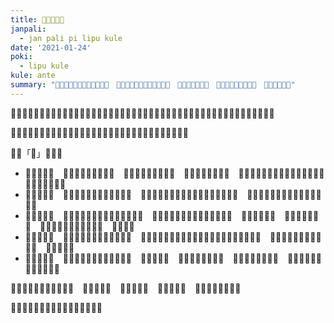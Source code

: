 ```yaml
---
title: ​󱥧​󱥣​󱤪​󱤧​󱥙
janpali:
  - jan pali pi lipu kule
date: '2021-01-24'
poki:
  - lipu kule
kule: ante
summary: "​󱤪​󱦖​󱤞​󱤧​󱥧​󱥷​󱥍​󱦗​󱤑​󱤼​󱦘​󱦜　​󱤪​󱦖​󱤞​󱤧​󱥧​󱥉​󱥍​󱦗​󱤑​󱤼​󱦘​󱦜　​󱤑​󱤼​󱤧​󱤬​󱤿​󱤼​󱦜　​󱥨​󱤑​󱥉​󱤄​󱤧​󱥷​󱤉​󱥁​󱦝　​󱤪​󱥁​󱥄​󱤿​󱥔​󱦜"
---
```


​󱤪​󱦖​󱤞​󱤧​󱥧​󱥷​󱥍​󱦗​󱤑​󱤼​󱦘​󱦜​󱤪​󱦖​󱤞​󱤧​󱥧​󱥉​󱥍​󱦗​󱤑​󱤼​󱦘​󱦜​󱤑​󱤼​󱤧​󱤬​󱤿​󱤼​󱦜​󱥨​󱤑​󱥉​󱤄​󱤧​󱥷​󱤉​󱥁​󱦝​󱤪​󱥁​󱥄​󱤿​󱥔​󱦜

​󱤴​󱤘​󱤉​󱥠​󱤼​󱤉​󱤿​󱥔​󱦜​󱥨​󱤴​󱥠​󱤉​󱥁​󱤙​󱥬​󱤨​󱦜​󱥄​󱤖​󱥡​󱤉​󱤿​󱥔​󱥍​󱦗​󱤪​󱦖​󱤞​󱦘​󱦜

​󱤴​󱤡「​󱥔」​󱤧​󱥙​󱦜

- ​󱤴​󱥷​󱤉​󱥁​󱦝　**​󱤪​󱥁​󱤧​󱥔​󱥩​󱤑​󱤼​󱥔​󱦜**　​󱤑​󱦖​󱥔​󱤧​󱤬​󱤿​󱥳​󱤂​󱦜　​󱥹​󱤡​󱥄​󱤙​󱤿​󱤍​󱤂​󱦜　​󱤴​󱥷​󱤉​󱥔​󱥍​󱦗​󱤪​󱥁​󱦘​󱤡​󱤴​󱥷​󱤠​󱤉​󱥔​󱥍​󱦗​󱤑​󱤼​󱥔​󱦘​󱦜
- ​󱤴​󱥷​󱤉​󱥁​󱦝　**​󱤪​󱥁​󱤧​󱥧​󱤖​󱥡​󱥍​󱦗​󱤑​󱤼​󱦘​󱦜**　​󱥞​󱥷​󱥌​󱤉​󱥡​󱥍​󱦗​󱤿​󱥞​󱦘​󱤡​󱥄​󱥠​󱤬​󱤪​󱥁​󱦜　​󱥞​󱥷​󱤖​󱥡​󱥍​󱦗​󱤑​󱤼​󱦘​󱤡​󱥄​󱤙​󱤪​󱥁​󱦜
- ​󱤴​󱥷​󱤉​󱥁​󱦝　**​󱤪​󱥁​󱤧​󱥧​󱤖​󱥡​󱥍​󱦗​󱤟​󱥬​󱦖​󱥔​󱦘​󱦜**　​󱤟​󱥬​󱥔​󱥍​󱤖​󱤑​󱤄​󱥍​󱦗​󱥬​󱦖​󱥔​󱦘​󱦜　​󱤑​󱤧​󱤬​󱤰​󱤼​󱦜　​󱤑​󱤧​󱥬​󱤉​󱥬​󱤼​󱦜　​󱤑​󱤧​󱤘​󱤞​󱤧​󱤘​󱤄​󱤧​󱤼​󱤀​󱦜　​󱤟​󱤧​󱤆​󱦜
- ​󱤴​󱥷​󱤉​󱥁​󱦝　**​󱤪​󱥁​󱤧​󱥌​󱥡​󱤉​󱤿​󱥍​󱦗​󱥉​󱥔​󱦜**　​󱤑​󱤧​󱤮​󱤉​󱤪​󱥁​󱤡​󱤴​󱥷​󱤉​󱥁​󱦝​󱤑​󱤧​󱤘​󱥌​󱤉​󱥔​󱥩​󱤄​󱦜　​󱤑​󱥍​󱥔​󱥌​󱤧​󱤖​󱤼​󱤙​󱤪​󱥁​󱦜　​󱥄​󱥔​󱥧​󱥁​󱦜
- ​󱤴​󱥷​󱤉​󱥁​󱦝　**​󱤪​󱥁​󱤧​󱤘​󱤉​󱤻​󱥍​󱦗​󱤑​󱤻​󱦘​󱦜**　​󱤄​󱤧​󱥷​󱤻​󱦜　​󱥨​󱤻​󱤧​󱥶​󱥧​󱤟​󱤼​󱦜　​󱥁​󱤧​󱤍​󱤼​󱥩​󱤴​󱤼​󱦜　​󱤪​󱥁​󱤡​󱤻​󱤧​󱤘​󱤖​󱥝​󱥩​󱤑​󱤄​󱦜

​󱥁​󱤧​󱤿​󱥔​󱥍​󱦗​󱤪​󱦖​󱤞​󱦘​󱦜　​󱥄​󱥠​󱤙​󱥁​󱦜　​󱥄​󱥠​󱤙​󱥔​󱦜　​󱥄​󱥠​󱤙​󱤻​󱦜　​󱥁​󱤡​󱤄​󱤧​󱤘​󱤖​󱥔​󱦜

​󱥄​󱥩​󱤬​󱥅​󱥍​󱦗​󱤑​󱥉​󱦘​󱥍​󱦗​󱤪​󱦖​󱤞​󱦘​󱦜
